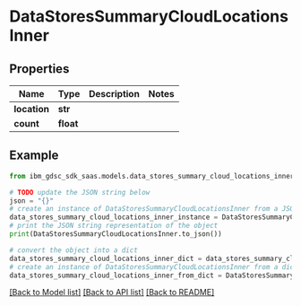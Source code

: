 # DataStoresSummaryCloudLocationsInner


## Properties

Name | Type | Description | Notes
------------ | ------------- | ------------- | -------------
**location** | **str** |  | 
**count** | **float** |  | 

## Example

```python
from ibm_gdsc_sdk_saas.models.data_stores_summary_cloud_locations_inner import DataStoresSummaryCloudLocationsInner

# TODO update the JSON string below
json = "{}"
# create an instance of DataStoresSummaryCloudLocationsInner from a JSON string
data_stores_summary_cloud_locations_inner_instance = DataStoresSummaryCloudLocationsInner.from_json(json)
# print the JSON string representation of the object
print(DataStoresSummaryCloudLocationsInner.to_json())

# convert the object into a dict
data_stores_summary_cloud_locations_inner_dict = data_stores_summary_cloud_locations_inner_instance.to_dict()
# create an instance of DataStoresSummaryCloudLocationsInner from a dict
data_stores_summary_cloud_locations_inner_from_dict = DataStoresSummaryCloudLocationsInner.from_dict(data_stores_summary_cloud_locations_inner_dict)
```
[[Back to Model list]](../README.md#documentation-for-models) [[Back to API list]](../README.md#documentation-for-api-endpoints) [[Back to README]](../README.md)


